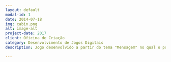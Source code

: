 ```yaml
---
layout: default
modal-id: 1
date: 2014-07-18
img: cabin.png
alt: image-alt
project-date: 2017
client: Oficina de Criação
category: Desenvolvimento de Jogos Digitais
description: Jogo desenvolvido a partir do tema "Mensagem" no qual o ponto de partida para a criação do jogo são os memes que tem sido muito difundido no seculo XXI. link do jogo:("https://alex-alves.github.io/AOD/").

---
```

